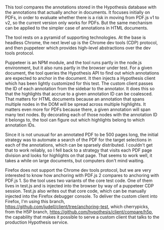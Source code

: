 This tool compares the annotations stored in the Hypothesis database with the annotations that actually anchor in documents. It focuses initially on PDFs, in order to evaluate whether there is a risk in moving from PDF.js v1 to v2, so the current version only works for PDFs. But the same mechanism can be applied to the simpler case of annotations in HTML documents.

The tool rests on a pyramid of supporting technologies. At the base is headless Chrome, the next level up is the Chrome dev tools (CDP)  protocol, and then puppeteer which provides high-level abstractions over the dev tools protocol.

Puppeteer is an NPM module, and the tool runs partly in the node.js environment, but it also runs partly in the browser under test. For a given document, the tool queries the Hypothesis API to find out which annotations are expected to anchor in the document. It then injects a Hypothesis client which has been lightly customized for this test. The custom client passes the ID of each annotation from the sidebar to the annotator. It does this so that the highlights that accrue to a given annotation ID can be coalesced. That matters for HTML documents because an annotation that spans multiple nodes in the DOM will be spread across multiple highlights. It matters even more for PDFs because there, a given annotation will span many text nodes. By decorating each of those nodes with the annotation ID it belongs to, the tool can figure out which highlights belong to which annotation IDs.

Since it is not unusual for an annotated PDF to be 500 pages long, the initial strategy was to automate a search of the PDF for the target selections in each of the annotations, which can be sparsely distributed. I couldn't get that to work reliably, so I fell back to a strategy that visits each PDF page division and looks for highlights on that page. That seems to work well, it takes a while on large documents, but computers don't mind waiting.

Firefox does not support the Chrome dev tools protocol, but we are very interested to know how anchoring with PDF.js 2 compares to anchoring with PDF.js 1. So the tool uses two variants of the core test code. One of them lives in test.js and is injected into the browser by way of a puppeteer CDP session. Test.js also writes out that core code, which can be manually injected into the Firefox debugger console. To deliver the custom client into Firefox, I'm using this branch, https://github.com/judell/client/tree/anchoring-test, which cherrypicks, from the H5P branch, https://github.com/hypothesis/client/compare/h5p, the capability that makes it possible to serve a custom client that talks to the production Hypothesis service.
